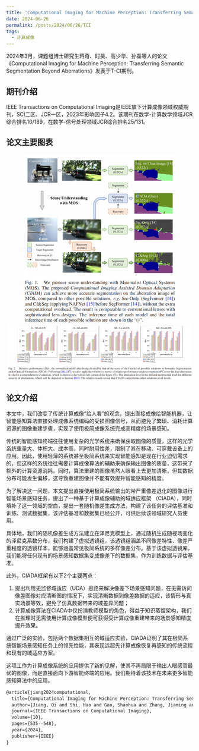 ```yaml
---
title: 'Computational Imaging for Machine Perception: Transferring Semantic Segmentation Beyond Aberrations'
date: 2024-06-26
permalink: /posts/2024/06/26/TCI
tags:
  - 计算成像
---
```


2024年3月，课题组博士研究生蒋奇、时昊、高少华、孙磊等人的论文《Computational Imaging for Machine Perception: Transferring Semantic Segmentation Beyond Aberrations》发表于T-CI期刊。

## 期刊介绍

IEEE Transactions on Computational Imaging是IEEE旗下计算成像领域权威期刊，SCI二区、JCR一区，2023年影响因子4.2。该期刊在数学-计算数学领域JCR综合排名10/189，在数学-信号处理领域JCR综合排名25/131。

## 论文主要图表
<div style="text-align:center">
<img src="/images/research/2024-06-26-TCI/图片1.png" alt="Portfolio">
</div>
<div style="text-align:center">
<img src="/images/research/2024-06-26-TCI/图片2.png" alt="Portfolio">
</div>

## 论文介绍

本文中，我们改变了传统计算成像“给人看”的观念，提出直接成像给智能机器，让智能感知算法直接处理成像系统编码的受损图像信号，从而避免了繁琐、消耗计算资源的图像重建步骤，实现了使用极简成像系统完成高精度的场景感知。

传统的智能感知终端往往使用复杂的光学系统来确保获取图像的质量，这样的光学系统重量大、体积大、成本高，同时耐用性差，限制了其在移动、可穿戴设备上的应用。因此，使用轻薄的系统甚至极简系统来实现智能感知是现在行业迫切需求的，但这样的系统往往需要计算成像算法的辅助来确保输出图像的质量，这带来了额外的计算资源消耗。同时，算法重建的图像虽然人眼看上去更加清晰，但其数据分布可能发生偏移，这导致重建图像并不能有效提升智能感知的精度。

为了解决这一问题，本文提出直接使用极简系统输出的带严重像差退化的图像进行智能场景感知任务，提出了一种基于计算成像辅助的域适应框架 （CIADA），同时填补了这一领域的空白，提出一套随机像差生成方法，构建了该任务的评估基准和训练、测试数据集，该评估基准和数据集已经公开，可供后续该领域研究人员使用。

具体地，我们的随机像差生成方法建立在泽尼克模型上，通过随机生成随视场变化的泽尼克系数分布，我们构建了虚拟透镜组，该透镜组涵盖不同像差特性、像差严重程度的透镜样本，能够涵盖常见极简系统的多样像差分布。基于该虚拟透镜库，我们能将任何现有的场景感知数据集变成像差下的数据集，作为训练数据与评估基准。

此外，CIADA框架有以下2个主要两点：

1. 提出利用无监督域适应（UDA）思路来解决像差下场景感知问题，在无需访问像差图像对应清晰图的情况下，实现清晰数据到像差数据的适应，该情形与真实场景等效，避免了仿真数据带来的域差异问题；
2. 计算成像算法在CIADA中仅扮演教师模型的角色，得益于知识蒸馏架构，我们在推理时无需使用计算成像模型便可获得受计算成像重建带来的场景感知精度提升效果。

通过广泛的实验，包括两个数据集相互的域适应实验，CIADA证明了其在极简系统智能场景感知任务上的领先性能，其表现远超先计算成像恢复再感知的传统流程和现有的域适应方案。

这项工作为计算成像系统的应用提供了新的见解，使其不再局限于输出人眼感官最优的图像，而是直接面向下游智能终端的应用。我们期待着该技术在未来更多智能感知算法中的应用。


```tex
@article{jiang2024computational,
  title={Computational Imaging for Machine Perception: Transferring Semantic Segmentation Beyond Aberrations},
  author={Jiang, Qi and Shi, Hao and Gao, Shaohua and Zhang, Jiaming and Yang, Kailun and Sun, Lei and Ni, Huajian and Wang, Kaiwei},
  journal={IEEE Transactions on Computational Imaging},
  volume={10},
  pages={535--548},
  year={2024},
  publisher={IEEE}
}
```

